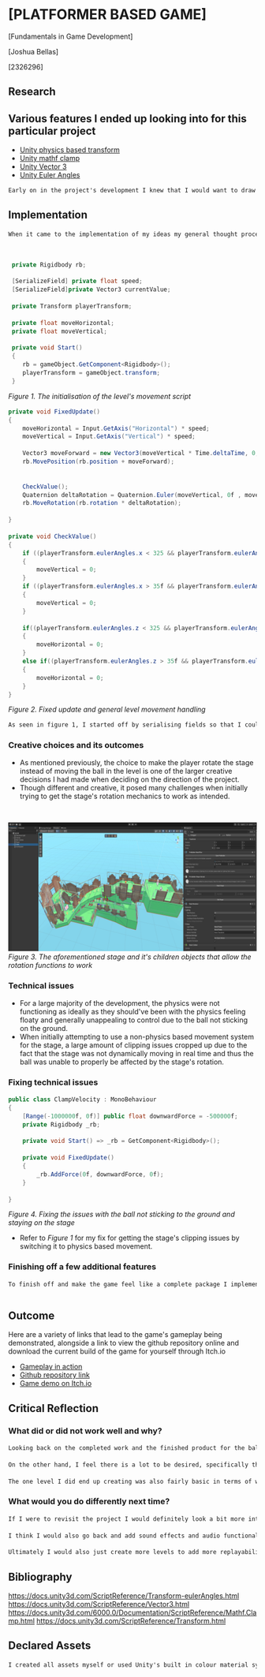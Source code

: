 # [PLATFORMER BASED GAME]

[Fundamentals in Game Development]

[Joshua Bellas]

[2326296]

## Research

## Various features I ended up looking into for this particular project

- [Unity physics based transform](https://docs.unity3d.com/ScriptReference/Transform.html)
- [Unity mathf clamp](https://docs.unity3d.com/6000.0/Documentation/ScriptReference/Mathf.Clamp.html)
- [Unity Vector 3](https://docs.unity3d.com/ScriptReference/Vector3.html)
- [Unity Euler Angles](https://docs.unity3d.com/ScriptReference/Transform-eulerAngles.html)


```markdown
Early on in the project's development I knew that I would want to draw inspiration from the 'Super Monkey Ball' franchise that focuses on puzzle platformer styles of gameplay by forcing you to rotate a stage to move a ball. I felt like this was a unique take on the platformer genre and thus wanted to take inspiration and implement this core system into my project, hence the research into object transformation.
```

## Implementation

```markdown
When it came to the implementation of my ideas my general thought process and aims for the project was to create a unique take on the platformer genre as previously mentioned. To do this I decided to take an unconventional method to controls to create a fresh user experience that is not commonly explored.
```
<br>

```csharp
 private Rigidbody rb;

 [SerializeField] private float speed;
 [SerializeField]private Vector3 currentValue;

 private Transform playerTransform;

 private float moveHorizontal;
 private float moveVertical;

 private void Start()
 {
    rb = gameObject.GetComponent<Rigidbody>();
    playerTransform = gameObject.transform;
 }
```
*Figure 1. The initialisation of the level's movement script*

```csharp
private void FixedUpdate()
{
    moveHorizontal = Input.GetAxis("Horizontal") * speed;
    moveVertical = Input.GetAxis("Vertical") * speed;

    Vector3 moveForward = new Vector3(moveVertical * Time.deltaTime, 0, moveHorizontal * Time.deltaTime);
    rb.MovePosition(rb.position + moveForward);


    CheckValue();  
    Quaternion deltaRotation = Quaternion.Euler(moveVertical, 0f , moveHorizontal);  // Rotation around the Y-axis
    rb.MoveRotation(rb.rotation * deltaRotation);
 
}

private void CheckValue()
{
    if ((playerTransform.eulerAngles.x < 325 && playerTransform.eulerAngles.x > 40) && moveVertical < 0)
    {
        moveVertical = 0;
    }
    if ((playerTransform.eulerAngles.x > 35f && playerTransform.eulerAngles.x < 39f) && moveVertical > 0)
    {
        moveVertical = 0;
    }

    if((playerTransform.eulerAngles.z < 325 && playerTransform.eulerAngles.z > 40) && moveHorizontal < 0)
    {
        moveHorizontal = 0;
    }
    else if((playerTransform.eulerAngles.z > 35f && playerTransform.eulerAngles.z < 39f) && moveHorizontal > 0)
    {
        moveHorizontal = 0;
    }
}
```
*Figure 2. Fixed update and general level movement handling*

```markdown
As seen in figure 1, I started off by serialising fields so that I could adjust the speed at which the level would rotate in order to adequately test what speeds felt the best to control during gameplay, I also initalise a rigidbody, as the level uses physics based movement, attaching and referencing said rigidbody is essential to apply transformations to the level. Then using euler angles I was able to limit the angles that the level was able to rotate at, this was done in order to prevent the player from completely flipping the stage in any given direction.
```

### Creative choices and its outcomes

- As mentioned previously, the choice to make the player rotate the stage instead of moving the ball in the level is one of the larger creative decisions I had made when deciding on the direction of the project.
- Though different and creative, it posed many challenges when initially trying to get the stage's rotation mechanics to work as intended.



<br>

![alt text]({886D58D5-AE16-4AD8-926C-C2565E8436DA}.png)
*Figure 3. The aforementioned stage and it's children objects that allow the rotation functions to work*

### Technical issues

- For a large majority of the development, the physics were not functioning as ideally as they should've been with the physics feeling floaty and generally unappealing to control due to the ball not sticking on the ground.
- When initially attempting to use a non-physics based movement system for the stage, a large amount of clipping issues cropped up due to the fact that the stage was not dynamically moving in real time and thus the ball was unable to properly be affected by the stage's rotation.

### Fixing technical issues

```csharp
public class ClampVelocity : MonoBehaviour
{
    [Range(-1000000f, 0f)] public float downwardForce = -500000f;
    private Rigidbody _rb;

    private void Start() => _rb = GetComponent<Rigidbody>();

    private void FixedUpdate()
    {
        _rb.AddForce(0f, downwardForce, 0f);
    }

}
```
*Figure 4. Fixing the issues with the ball not sticking to the ground and staying on the stage*

- Refer to *Figure 1* for my fix for getting the stage's clipping issues by switching it to physics based movement.

### Finishing off a few additional features

```markdown
To finish off and make the game feel like a complete package I implemented a few smaller features required by the task outline and implemented them into the project.
```

```csharp

```

## Outcome

Here are a variety of links that lead to the game's gameplay being demonstrated, alongside a link to view the github repository online and download the current build of the game for yourself through Itch.io

- [Gameplay in action](https://www.youtube.com/watch?v=dQw4w9WgXcQ&ab_channel=RickAstley)
- [Github repository link](https://github.com/githubtraining/hellogitworld)
- [Game demo on Itch.io](https://samperson.itch.io/desktop-goose)


## Critical Reflection

### What did or did not work well and why?

```markdown
Looking back on the completed work and the finished product for the ball project, I feel the strongest part of the project was its concept in general and the way it was executed in practice. The concept of using the stage to move the ball is a loop that could definitely be expanded upon by adding various other features and has a lot of room for improvement.

On the other hand, I feel there is a lot to be desired, specifically the way in which the controls feel in execution and how they can be quite slippery and feel unintuitive if you don't immediately gain an affinity for the control scheme.

The one level I did end up creating was also fairly basic in terms of what it had on display and what actual gameplay was on offer, this can easily be fixed through just blocking out and creating more levels if I were to reapproach this product.
```

### What would you do differently next time?

```markdown
If I were to revisit the project I would definitely look a bit more into the physics based movement that unity has to offer and see if there any other alternatives or methods to create smoother controls, the current implemented methods can feel a bit unintuitive at points due to their rudimentary nature.

I think I would also go back and add sound effects and audio functionality into the game where possibe just to give the game a bit more personality and style to overall enhance the experience for the user.

Ultimately I would also just create more levels to add more replayability to the game and give a bit more content.
```

## Bibliography

https://docs.unity3d.com/ScriptReference/Transform-eulerAngles.html
https://docs.unity3d.com/ScriptReference/Vector3.html
https://docs.unity3d.com/6000.0/Documentation/ScriptReference/Mathf.Clamp.html
https://docs.unity3d.com/ScriptReference/Transform.html

## Declared Assets
```markdown
I created all assets myself or used Unity's built in colour material system.
```
